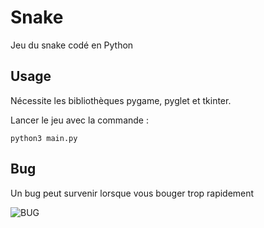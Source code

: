 #  Snake

Jeu du snake codé en Python

## Usage

Nécessite les bibliothèques pygame, pyglet et tkinter.

Lancer le jeu avec la commande :

```python3 main.py```

## Bug 

Un bug peut survenir lorsque vous bouger trop rapidement

![BUG](assets/bug.png)
